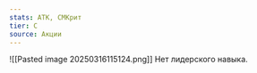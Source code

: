 ```yaml
---
stats: АТК, СМКрит
tier: C
source: Акции
---
```

![[Pasted image 20250316115124.png]]
Нет лидерского навыка.
